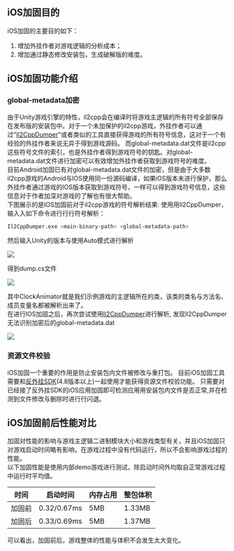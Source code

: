 ## iOS加固目的

iOS加固的主要目的如下：
1. 增加外挂作者对游戏逻辑的分析成本；
2. 增加通过静态修改安装包，生成破解版的难度。

## iOS加固功能介绍

### global-metadata加密

由于Unity游戏引擎的特性，il2cpp会在编译时将游戏主逻辑的所有符号全部保存在发布版的安装包中。对于⼀个未加保护的il2cpp游戏，外挂作者可以通过"[Il2CppDumper](https://github.com/Perfare/Il2CppDumper)"或者类似的⼯具直接获得游戏的所有符号信息，这对于⼀个有经验的外挂作者来说⽆异于得到游戏源码。 ⽽global-metadata.dat⽂件是il2cpp这些符号⽂件的索引，也是外挂作者得到游戏符号的钥匙。对global-metadata.dat⽂件进⾏加密可以有效增加外挂作者获取到游戏符号的难度。<br/>
⽬前Android加固已有对global-metadata.dat⽂件的加密，但是由于⼤多数il2cpp游戏的Android与IOS使⽤同⼀份源码编译，如果iOS版本未进⾏保护，那么外挂作者通过游戏的IOS版本获取到游戏符号，⼀样可以得到游戏符号信息，这些信息对于作者加深对游戏的了解也有很⼤帮助。<br/>
下图展示的是IOS加固前对于il2cpp游戏的符号解析结果: 使⽤用Il2CppDumper，输⼊入如下命令进⾏行行符号解析：

```bash
Il2CppDumper.exe <main-binary-path> <global-metadata-path>
```
然后输⼊Unity的版本与使⽤Auto模式进⾏解析

![ ](/docs/ACE-doc/30_iOS-shellservice/10/7.png)

得到dump.cs⽂件

![ ](/docs/ACE-doc/30_iOS-shellservice/10/8.png)

其中ClockAnimator就是我们示例游戏的主逻辑所在的类，该类的类名与⽅法名、成员变量名都被解析出来了。<br/>
在进⾏IOS加固之后，再次尝试使⽤[Il2CppDumper](https://github.com/Perfare/Il2CppDumper)进⾏解析, 发现Il2CppDumper⽆法识别加密后的global-metadata.dat

![ ](/docs/ACE-doc/30_iOS-shellservice/10/9.png)

### 资源文件校验

iOS加固一个重要的作⽤是防⽌安装包内文件被修改与重打包。 目前iOS加固工具需要和[反外挂SDK](#/tool-center)(4.8版本以上)一起使⽤才能获得资源文件校验功能。 只需要对已经接了反外挂SDK的iOS应用加固即可检测应⽤用安装包内文件是否正常,并在检测到文件修改与删除时进行行闪退。

## iOS加固前后性能对比

加固对性能的影响与游戏主逻辑⼆进制模块⼤小和游戏类型有关，并且iOS加固只对游戏启动时间略有影响，在游戏过程中没有代码运行，所以不会影响游戏过程的性能。
<br/>
以下加固性能是使用内部demo游戏进行测试，除启动时间外均取自正常游戏过程中运行时平均值。

| 时间 | 启动时间 | 内存占用 | 整包体积 |
| ---- | ---- | ----- | -----|
| 加固前 | 0.32/0.67ms | 5MB | 1.33MB |
| 加固后 | 0.33/0.69ms | 5MB | 1.37MB |

可以看出，加固前后，游戏整体的性能与体积不会发生太大变化。
